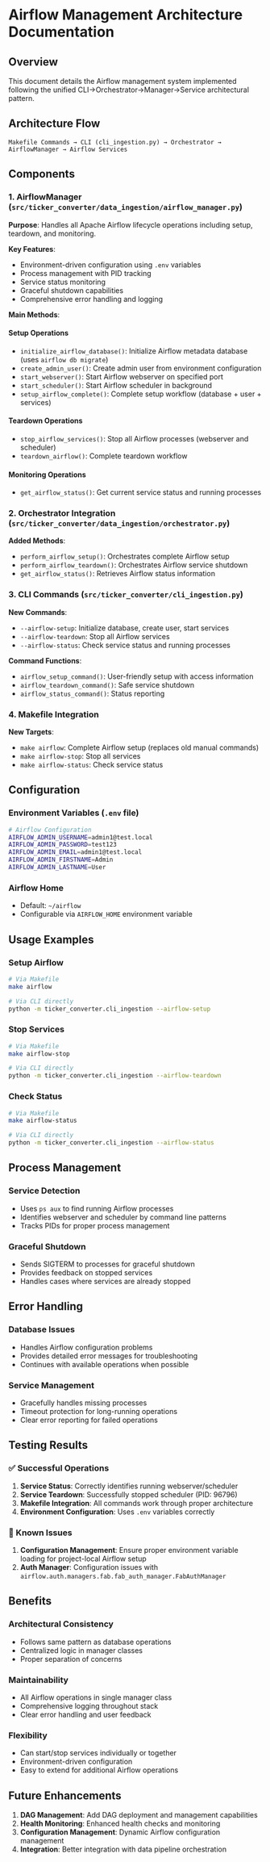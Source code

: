 # Airflow Management Architecture Documentation

## Overview

This document details the Airflow management system implemented following the unified CLI→Orchestrator→Manager→Service architectural pattern.

## Architecture Flow

```
Makefile Commands → CLI (cli_ingestion.py) → Orchestrator → AirflowManager → Airflow Services
```

## Components

### 1. AirflowManager (`src/ticker_converter/data_ingestion/airflow_manager.py`)

**Purpose**: Handles all Apache Airflow lifecycle operations including setup, teardown, and monitoring.

**Key Features**:
- Environment-driven configuration using `.env` variables
- Process management with PID tracking
- Service status monitoring
- Graceful shutdown capabilities
- Comprehensive error handling and logging

**Main Methods**:

#### Setup Operations
- `initialize_airflow_database()`: Initialize Airflow metadata database (uses `airflow db migrate`)
- `create_admin_user()`: Create admin user from environment configuration
- `start_webserver()`: Start Airflow webserver on specified port
- `start_scheduler()`: Start Airflow scheduler in background
- `setup_airflow_complete()`: Complete setup workflow (database + user + services)

#### Teardown Operations
- `stop_airflow_services()`: Stop all Airflow processes (webserver and scheduler)
- `teardown_airflow()`: Complete teardown workflow

#### Monitoring Operations
- `get_airflow_status()`: Get current service status and running processes

### 2. Orchestrator Integration (`src/ticker_converter/data_ingestion/orchestrator.py`)

**Added Methods**:
- `perform_airflow_setup()`: Orchestrates complete Airflow setup
- `perform_airflow_teardown()`: Orchestrates Airflow service shutdown
- `get_airflow_status()`: Retrieves Airflow status information

### 3. CLI Commands (`src/ticker_converter/cli_ingestion.py`)

**New Commands**:
- `--airflow-setup`: Initialize database, create user, start services
- `--airflow-teardown`: Stop all Airflow services
- `--airflow-status`: Check service status and running processes

**Command Functions**:
- `airflow_setup_command()`: User-friendly setup with access information
- `airflow_teardown_command()`: Safe service shutdown
- `airflow_status_command()`: Status reporting

### 4. Makefile Integration

**New Targets**:
- `make airflow`: Complete Airflow setup (replaces old manual commands)
- `make airflow-stop`: Stop all services
- `make airflow-status`: Check service status

## Configuration

### Environment Variables (`.env` file)

```bash
# Airflow Configuration
AIRFLOW_ADMIN_USERNAME=admin1@test.local
AIRFLOW_ADMIN_PASSWORD=test123
AIRFLOW_ADMIN_EMAIL=admin1@test.local
AIRFLOW_ADMIN_FIRSTNAME=Admin
AIRFLOW_ADMIN_LASTNAME=User
```

### Airflow Home
- Default: `~/airflow`
- Configurable via `AIRFLOW_HOME` environment variable

## Usage Examples

### Setup Airflow
```bash
# Via Makefile
make airflow

# Via CLI directly
python -m ticker_converter.cli_ingestion --airflow-setup
```

### Stop Services
```bash
# Via Makefile
make airflow-stop

# Via CLI directly
python -m ticker_converter.cli_ingestion --airflow-teardown
```

### Check Status
```bash
# Via Makefile
make airflow-status

# Via CLI directly
python -m ticker_converter.cli_ingestion --airflow-status
```

## Process Management

### Service Detection
- Uses `ps aux` to find running Airflow processes
- Identifies webserver and scheduler by command line patterns
- Tracks PIDs for proper process management

### Graceful Shutdown
- Sends SIGTERM to processes for graceful shutdown
- Provides feedback on stopped services
- Handles cases where services are already stopped

## Error Handling

### Database Issues
- Handles Airflow configuration problems
- Provides detailed error messages for troubleshooting
- Continues with available operations when possible

### Service Management
- Gracefully handles missing processes
- Timeout protection for long-running operations
- Clear error reporting for failed operations

## Testing Results

### ✅ Successful Operations
1. **Service Status**: Correctly identifies running webserver/scheduler
2. **Service Teardown**: Successfully stopped scheduler (PID: 96796)
3. **Makefile Integration**: All commands work through proper architecture
4. **Environment Configuration**: Uses `.env` variables correctly

### 🔧 Known Issues
1. **Configuration Management**: Ensure proper environment variable loading for project-local Airflow setup
2. **Auth Manager**: Configuration issues with `airflow.auth.managers.fab.fab_auth_manager.FabAuthManager`

## Benefits

### Architectural Consistency
- Follows same pattern as database operations
- Centralized logic in manager classes
- Proper separation of concerns

### Maintainability
- All Airflow operations in single manager class
- Comprehensive logging throughout stack
- Clear error handling and user feedback

### Flexibility
- Can start/stop services individually or together
- Environment-driven configuration
- Easy to extend for additional Airflow operations

## Future Enhancements

1. **DAG Management**: Add DAG deployment and management capabilities
2. **Health Monitoring**: Enhanced health checks and monitoring
3. **Configuration Management**: Dynamic Airflow configuration management
4. **Integration**: Better integration with data pipeline orchestration
